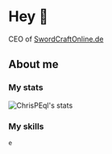 # Hey 👋

CEO of [SwordCraftOnline.de]

## About me

### My stats

<img aligin="left" alt="ChrisPEql's stats" src="https://github-readme-stats.vercel.app/api?username=ChrisPEql&show_icons=true&theme=dark&hide_border=true">

### My skills

```language
e
```

[SwordCraftOnline.de]: https://swordcraftonline.de
